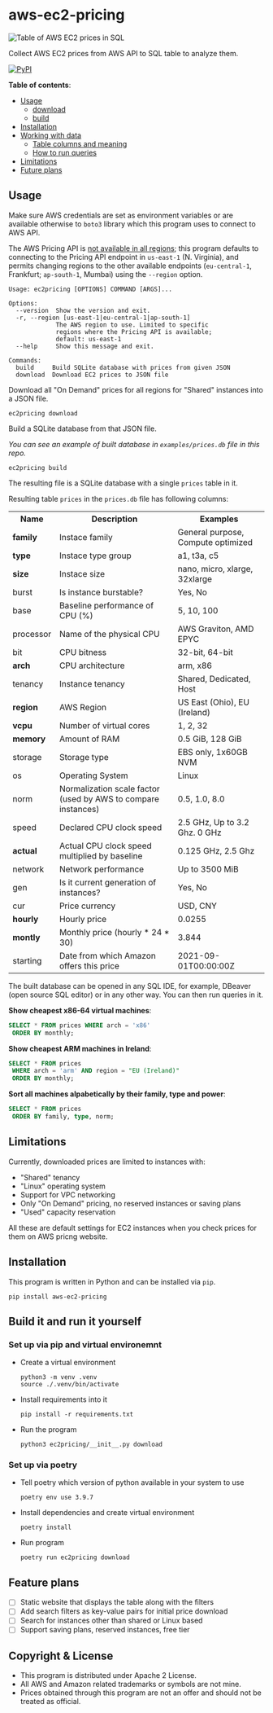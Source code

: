 # aws-ec2-pricing

![Table of AWS EC2 prices in SQL](/docs/example-query.png)

Collect AWS EC2 prices from AWS API to SQL table to analyze them.

<a href="https://pypi.org/project/aws-ec2-pricing/"><img alt="PyPI" src="https://img.shields.io/pypi/v/aws-ec2-pricing?logo=pypi&color=blue"></a>

**Table of contents**:

* <a href="#usage">Usage</a>
  * <a href="#download">download</a>
  * <a href="#build">build</a>
* <a href="#installation">Installation</a>
* <a href="#working">Working with data</a>
  * <a href="#table">Table columns and meaning</a>
  * <a href="#queries">How to run queries</a>
* <a href="#limitations">Limitations</a>
* <a href="#future">Future plans</a>

<a id="usage"></a>

## Usage

Make sure AWS credentials are set as environment variables or are available otherwise to `boto3` library
which this program uses to connect to AWS API.

The AWS Pricing API is [not available in all regions](https://docs.aws.amazon.com/awsaccountbilling/latest/aboutv2/using-price-list-query-api.html#price-list-query-api-endpoints); this program defaults to connecting to the Pricing API endpoint in `us-east-1` (N. Virginia), and permits changing regions to the other available endpoints (`eu-central-1`, Frankfurt; `ap-south-1`, Mumbai) using the `--region` option.

```shell
Usage: ec2pricing [OPTIONS] COMMAND [ARGS]...

Options:
  --version  Show the version and exit.
  -r, --region [us-east-1|eu-central-1|ap-south-1]
             The AWS region to use. Limited to specific
             regions where the Pricing API is available;
             default: us-east-1  
  --help     Show this message and exit.

Commands:
  build     Build SQLite database with prices from given JSON
  download  Download EC2 prices to JSON file
```

<a id="download"></a>
Download all "On Demand" prices for all regions for "Shared" instances into a JSON file.


```shell
ec2pricing download
```

<a id="build"></a>
Build a SQLite database from that JSON file.

*You can see an example of built database in `examples/prices.db` file in this repo.*

```shell
ec2pricing build
```

<a id="working"></a>

The resulting file is a SQLite database with a single `prices` table in it.

<a id="table"></a>
Resulting table `prices` in the `prices.db` file has following columns:

<table>
    <tr><th>Name</th><th>Description</th><th>Examples</th></tr>
    <tr><td><b>family</b></td><td>Instace family</td><td>General purpose, Compute optimized</td></tr>
    <tr><td><b>type</b></td><td>Instace type group</td><td>a1, t3a, c5</td></tr>
    <tr><td><b>size</b></td><td>Instace size</td><td>nano, micro, xlarge, 32xlarge</td></tr>
    <tr><td>burst</td><td>Is instance burstable?</td><td>Yes, No</td></tr>
    <tr><td>base</td><td>Baseline performance of CPU (%)</td><td>5, 10, 100</td></tr>
    <tr><td>processor</td><td>Name of the physical CPU</td><td>AWS Graviton, AMD EPYC</td></tr>
    <tr><td>bit</td><td>CPU bitness</td><td>32-bit, 64-bit</td></tr>
    <tr><td><b>arch</b></td><td>CPU architecture</td><td>arm, x86</td></tr>
    <tr><td>tenancy</td><td>Instance tenancy</td><td>Shared, Dedicated, Host</td></tr>
    <tr><td><b>region</b></td><td>AWS Region</td><td>US East (Ohio), EU (Ireland)</td></tr>
    <tr><td><b>vcpu</b></td><td>Number of virtual cores</td><td>1, 2, 32</td></tr>
    <tr><td><b>memory</b></td><td>Amount of RAM</td><td>0.5 GiB, 128 GiB</td></tr>
    <tr><td>storage</td><td>Storage type</td><td>EBS only, 1x60GB NVM</td></tr>
    <tr><td>os</td><td>Operating System</td><td>Linux</td></tr>
    <tr><td>norm</td><td>Normalization scale factor (used by AWS to compare instances)</td><td>0.5, 1.0, 8.0</td></tr>
    <tr><td>speed</td><td>Declared CPU clock speed</td><td>2.5 GHz, Up to 3.2 Ghz. 0 GHz</td></tr>
    <tr><td><b>actual</b></td><td>Actual CPU clock speed multiplied by baseline</td><td>0.125 GHz, 2.5 Ghz</td></tr>
    <tr><td>network</td><td>Network performance</td><td>Up to 3500 MiB</td></tr>
    <tr><td>gen</td><td>Is it current generation of instances?</td><td>Yes, No</td></tr>
    <tr><td>cur</td><td>Price currency</td><td>USD, CNY</td></tr>
    <tr><td><b>hourly</b></td><td>Hourly price</td><td>0.0255</td></tr>
    <tr><td><b>montly</b></td><td>Monthly price (hourly * 24 * 30)</td><td>3.844</td></tr>
    <tr><td>starting</td><td>Date from which Amazon offers this price</td><td>2021-09-01T00:00:00Z</td></tr>

</table>

<a id="queries"></a>
The built database can be opened in any SQL IDE, for example, DBeaver (open source SQL editor) or in any other way.
You can then run queries in it.

**Show cheapest x86-64 virtual machines**:

```sql
SELECT * FROM prices WHERE arch = 'x86'
 ORDER BY monthly;
```

**Show cheapest ARM machines in Ireland**:

```sql
SELECT * FROM prices
 WHERE arch = 'arm' AND region = "EU (Ireland)"
 ORDER BY monthly;
```

**Sort all machines alpabetically by their family, type and power**:

```sql
SELECT * FROM prices
 ORDER BY family, type, norm;
```

<a id="limitations"></a>

## Limitations

Currently, downloaded prices are limited to instances with:

* "Shared" tenancy
* "Linux" operating system
* Support for VPC networking
* Only "On Demand" pricing, no reserved instances or saving plans
* "Used" capacity reservation

All these are default settings for EC2 instances when you check prices for them on AWS pricng website.

<a id="installation"></a>

## Installation

This program is written in Python and can be installed via `pip`.

```shell
pip install aws-ec2-pricing
```

## Build it and run it yourself

### Set up via pip and virtual environemnt

* Create a virtual environment

  ```shell
  python3 -m venv .venv
  source ./.venv/bin/activate
  ```

* Install requirements into it

  ```shell
  pip install -r requirements.txt
  ```

* Run the program

  ```shell
  python3 ec2pricing/__init__.py download
  ```

### Set up via poetry

* Tell poetry which version of python available in your system to use

  ```shell
  poetry env use 3.9.7
  ```

* Install dependencies and create virtual environment

  ```shell
  poetry install
  ```

* Run program

  ```shell
  poetry run ec2pricing download
  ```

<a id="future"></a>

## Feature plans

* [ ] Static website that displays the table along with the filters
* [ ] Add search filters as key-value pairs for initial price download
* [ ] Search for instances other than shared or Linux based
* [ ] Support saving plans, reserved instances, free tier

## Copyright & License

* This program is distributed under Apache 2 License.
* All AWS and Amazon related trademarks or symbols are not mine.
* Prices obtained through this program are not an offer and should not be treated as official.
